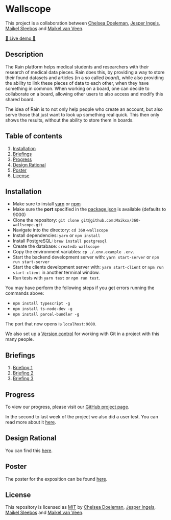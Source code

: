 # Wallscope

This project is a collaboration between [Chelsea Doeleman](https://github.com/ChelseaDoeleman), [Jesper Ingels](https://github.com/JesperIngels), [Maikel Sleebos](https://github.com/Senpaizuri) and [Maikel van Veen](https://github.com/maikxx).

[🚀 Live demo 🚀](https://wallscope.herokuapp.com/)

## Description

The Rain platform helps medical students and researchers with their research of medical data pieces.
Rain does this, by providing a way to store their found datasets and articles (in a so called _board_), while also providing the ability to link these pieces of data to each other, when they have something in common.
When working on a board, one can decide to collaborate on a board, allowing other users to also access and modify this shared board.

The idea of Rain is to not only help people who create an account, but also serve those that just want to look up something real quick. This then only shows the results, without the ability to store them in boards.

## Table of contents

1. [Installation](#Installation)
2. [Briefings](#Briefings)
3. [Progress](#Progress)
4. [Design Rational](#Design-Rational)
5. [Poster](#Poster)
6. [License](#License)

## Installation

* Make sure to install [yarn](https://yarnpkg.com/en/) or [npm](https://www.npmjs.com)
* Make sure the **port** specified in the [package.json](package.json) is available (defaults to 9000)
* Clone the repository: `git clone git@github.com:Maikxx/360-wallscope.git`
* Navigate into the directory: `cd 360-wallscope`
* Install dependencies: `yarn` or `npm install`
* Install PostgreSQL: `brew install postgresql`
* Create the database: `createdb wallscope`
* Copy the environment variables: `cp ./.env.example .env`.
* Start the backend development server with: `yarn start-server` or `npm run start-server`
* Start the clients development server with: `yarn start-client` or `npm run start-client` in another terminal window.
* Run tests with `yarn test` or `npm run test`.

You may have perform the following steps if you get errors running the commands above:

* `npm install typescript -g`
* `npm install ts-node-dev -g`
* `npm install parcel-bundler -g`

The port that now opens is `localhost:9000`.

We also set up a [Version control](./docs/guidelines/VERSION_CONTROL.md) for working with Git in a project with this many people.

## Briefings

1. [Briefing 1](./docs/BRIEFING_1.md)
2. [Briefing 2](./docs/BRIEFING_2_WALLSCOPE.md)
3. [Briefing 3](./docs/BRIEFING_3.md)

## Progress

To view our progress, please visit our [GitHub project page](https://github.com/Maikxx/360-wallscope/projects/1).

In the second to last week of the project we also did a user test. You can read more about it [here](./docs/USER_TEST.md).

## Design Rational

You can find this [here](./docs/DESIGN_RATIONAL.md).

## Poster

The poster for the exposition can be found [here](./docs/poster/Poster-draft.pdf).

## License

This repository is licensed as [MIT](LICENSE) by [Chelsea Doeleman](https://github.com/ChelseaDoeleman), [Jesper Ingels](https://github.com/JesperIngels), [Maikel Sleebos](https://github.com/Senpaizuri) and [Maikel van Veen](https://github.com/maikxx).
